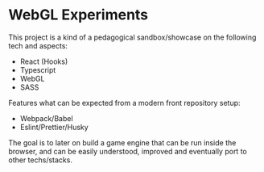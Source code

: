 # WebGL Experiments

This project is a kind of a pedagogical sandbox/showcase on the following tech and aspects:

- React (Hooks)
- Typescript
- WebGL
- SASS

Features what can be expected from a modern front repository setup:

- Webpack/Babel
- Eslint/Prettier/Husky

The goal is to later on build a game engine that can be run inside the browser, and can be easily understood, improved and eventually port to other techs/stacks.
